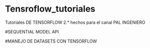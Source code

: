 # Tensroflow_tutoriales
Tutoriales DE TENSORFLOW 2.* hechos para el canal PAL INGENIERO

#SEQUENTIAL MODEL API

#MANEJO DE DATASETS CON TENSORFLOW
